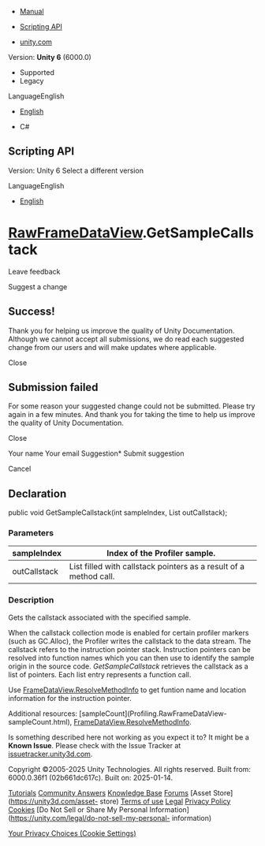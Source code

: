 [ ]()

  * [Manual](../Manual/index.html)
  * [Scripting API](../ScriptReference/index.html)

  * [unity.com](https://unity.com/)

Version: **Unity 6** (6000.0)

  * Supported
  * Legacy

LanguageEnglish

  * [English]()

  * C#

[ ](https://docs.unity3d.com)

## Scripting API

Version: Unity 6 Select a different version

LanguageEnglish

  * [English]()

#  [RawFrameDataView](Profiling.RawFrameDataView.html).GetSampleCallstack

Leave feedback

Suggest a change

## Success!

Thank you for helping us improve the quality of Unity Documentation. Although
we cannot accept all submissions, we do read each suggested change from our
users and will make updates where applicable.

Close

## Submission failed

For some reason your suggested change could not be submitted. Please <a>try
again</a> in a few minutes. And thank you for taking the time to help us
improve the quality of Unity Documentation.

Close

Your name Your email Suggestion* Submit suggestion

Cancel

[ ]()

## Declaration

public void GetSampleCallstack(int sampleIndex, List<ulong> outCallstack);

### Parameters

sampleIndex | Index of the Profiler sample.  
---|---  
outCallstack | List filled with callstack pointers as a result of a method call.  
  
### Description

Gets the callstack associated with the specified sample.

When the callstack collection mode is enabled for certain profiler markers
(such as GC.Alloc), the Profiler writes the callstack to the data stream. The
callstack refers to the instruction pointer stack. Instruction pointers can be
resolved into function names which you can then use to identify the sample
origin in the source code. _GetSampleCallstack_ retrieves the callstack as a
list of pointers. Each list entry represents a function call.  
  
Use
[FrameDataView.ResolveMethodInfo](Profiling.FrameDataView.ResolveMethodInfo.html)
to get funtion name and location information for the instruction pointer.  
  
Additional resources: [sampleCount](Profiling.RawFrameDataView-
sampleCount.html),
[FrameDataView.ResolveMethodInfo](Profiling.FrameDataView.ResolveMethodInfo.html).

Is something described here not working as you expect it to? It might be a
**Known Issue**. Please check with the Issue Tracker at
[issuetracker.unity3d.com](https://issuetracker.unity3d.com).

Copyright ©2005-2025 Unity Technologies. All rights reserved. Built from:
6000.0.36f1 (02b661dc617c). Built on: 2025-01-14.

[Tutorials](https://unity3d.com/learn) [Community
Answers](https://answers.unity3d.com) [Knowledge
Base](https://support.unity3d.com/hc/en-us)
[Forums](https://forum.unity3d.com) [Asset Store](https://unity3d.com/asset-
store) [Terms of use](https://docs.unity3d.com/Manual/TermsOfUse.html)
[Legal](https://unity.com/legal) [Privacy
Policy](https://unity.com/legal/privacy-policy)
[Cookies](https://unity.com/legal/cookie-policy) [Do Not Sell or Share My
Personal Information](https://unity.com/legal/do-not-sell-my-personal-
information)

[Your Privacy Choices (Cookie Settings)](javascript:void\(0\);)

